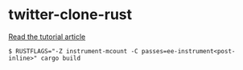 # twitter-clone-rust

[Read the tutorial article](https://docs.qovery.com/guides/tutorial/create-a-blazingly-fast-api-in-rust/)

```
$ RUSTFLAGS="-Z instrument-mcount -C passes=ee-instrument<post-inline>" cargo build
```